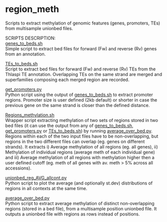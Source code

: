 # region_meth
Scripts to extract methylation of genomic features (genes, promoters, TEs) from multisample unionbed files.


SCRIPTS DESCRIPTION: <br/>
[genes_to_beds.sh](https://github.com/Dario-Galanti/WGBS_downstream/blob/main/EpiWGBS_downstream/region_meth/genes_to_beds.sh)<br/>
Simple script to extract bed files for forward (Fw) and reverse (Rv) genes from an annotation.

[TEs_to_beds.sh](https://github.com/Dario-Galanti/WGBS_downstream/blob/main/EpiWGBS_downstream/region_meth/TEs_to_beds.sh)<br/>
Script to extract bed files for forward (Fw) and reverse (Rv) TEs from the Thlaspi TE annotation. Overlapping TEs on the same strand are merged and superfamilies composing each merged region are recorded.

[get_promoters.py](https://github.com/Dario-Galanti/WGBS_downstream/blob/main/EpiWGBS_downstream/region_meth/get_promoters.py)<br/>
Python script using the output of [genes_to_beds.sh](https://github.com/Dario-Galanti/WGBS_downstream/blob/main/EpiWGBS_downstream/region_meth/genes_to_beds.sh) to extract promoter regions. Promoter size is user defined (2kb default) or shorter in case the previous gene on the same strand is closer than the defined distance.

[Regions_methylation.sh](https://github.com/Dario-Galanti/WGBS_downstream/blob/main/EpiWGBS_downstream/region_meth/Regions_methylation.sh)<br/>
Wrapper script extracting methylation of two sets of regions stored in two bed files (it can use the output from any of [genes_to_beds.sh](https://github.com/Dario-Galanti/WGBS_downstream/blob/main/EpiWGBS_downstream/region_meth/genes_to_beds.sh), [get_promoters.py](https://github.com/Dario-Galanti/WGBS_downstream/blob/main/EpiWGBS_downstream/region_meth/get_promoters.py) or [TEs_to_beds.sh](https://github.com/Dario-GalantiWGBS_downstream/blob/main/EpiWGBS_downstream/region_meth/TEs_to_beds.sh)) by running [average_over_bed.py](https://github.com/Dario-Galanti/WGBS_downstream/blob/main/EpiWGBS_downstream/region_meth/average_over_bed.py). Regions within each of the two input files have to be non-overlapping, but regions in the two different files can overlap (eg. genes on different strands). It extracts i) Average methylation of all regions (eg. all genes), ii) Methylation of individual regions (average meth of each individual gene) and iii) Average methylation of all regions with methylation higher then a user defined cutoff (eg. meth of all genes with av. meth > 5% across all accessions).

[unionbed_reg_AVG_allcont.py](https://github.com/Dario-Galanti/WGBS_downstream/blob/main/EpiWGBS_downstream/region_meth/unionbed_reg_AVG_allcont.py)<br/>
Python script to plot the average (and optionally st.dev) distributions of regions in all contexts at the same time.

[average_over_bed.py](https://github.com/Dario-Galanti/WGBS_downstream/blob/main/EpiWGBS_downstream/region_meth/average_over_bed.py)<br/> 
Python script to extract average methylation of distinct non-overlapping regions (stored in a bed file), from a multisample position unionbed file. It outputs a unionbed file with regions as rows instead of positions.
